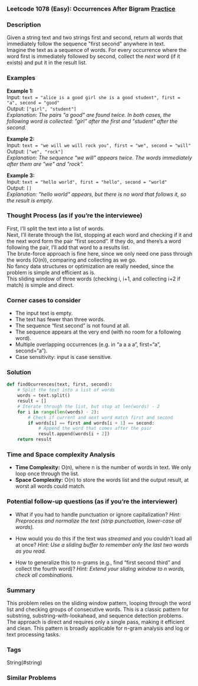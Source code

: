 ### Leetcode 1078 (Easy): Occurrences After Bigram [Practice](https://leetcode.com/problems/occurrences-after-bigram)

### Description  
Given a string text and two strings first and second, return all words that immediately follow the sequence "first second" anywhere in text.  
Imagine the text as a sequence of words. For every occurrence where the word first is immediately followed by second, collect the *next* word (if it exists) and put it in the result list.

### Examples  

**Example 1:**  
Input: `text = "alice is a good girl she is a good student", first = "a", second = "good"`  
Output: `["girl", "student"]`  
*Explanation: The pairs "a good" are found twice. In both cases, the following word is collected: "girl" after the first and "student" after the second.*

**Example 2:**  
Input: `text = "we will we will rock you", first = "we", second = "will"`  
Output: `["we", "rock"]`  
*Explanation: The sequence "we will" appears twice. The words immediately after them are "we" and "rock".*

**Example 3:**  
Input: `text = "hello world", first = "hello", second = "world"`  
Output: `[]`  
*Explanation: "hello world" appears, but there is no word that follows it, so the result is empty.*

### Thought Process (as if you’re the interviewee)  
First, I’ll split the text into a list of words.  
Next, I’ll iterate through the list, stopping at each word and checking if it and the next word form the pair “first second”. If they do, and there’s a word following the pair, I’ll add that word to a results list.  
The brute-force approach is fine here, since we only need one pass through the words (O(n)), comparing and collecting as we go.  
No fancy data structures or optimization are really needed, since the problem is simple and efficient as is.  
This sliding window of three words (checking i, i+1, and collecting i+2 if match) is simple and direct.

### Corner cases to consider  
- The input text is empty.
- The text has fewer than three words.
- The sequence “first second” is not found at all.
- The sequence appears at the very end (with no room for a following word).
- Multiple overlapping occurrences (e.g. in “a a a a”, first=“a”, second=“a”).
- Case sensitivity: input is case sensitive.

### Solution

```python
def findOcurrences(text, first, second):
    # Split the text into a list of words
    words = text.split()
    result = []
    # Iterate through the list, but stop at len(words) - 2
    for i in range(len(words) - 2):
        # Check if current and next word match first and second
        if words[i] == first and words[i + 1] == second:
            # Append the word that comes after the pair
            result.append(words[i + 2])
    return result
```

### Time and Space complexity Analysis  

- **Time Complexity:** O(n), where n is the number of words in text. We only loop once through the list.
- **Space Complexity:** O(n) to store the words list and the output result, at worst all words could match.

### Potential follow-up questions (as if you’re the interviewer)  

- What if you had to handle punctuation or ignore capitalization?
  *Hint: Preprocess and normalize the text (strip punctuation, lower-case all words).*

- How would you do this if the text was *streamed* and you couldn’t load all at once?
  *Hint: Use a sliding buffer to remember only the last two words as you read.*

- How to generalize this to n-grams (e.g., find “first second third” and collect the fourth word)?
  *Hint: Extend your sliding window to n words, check all combinations.*


### Summary
This problem relies on the sliding window pattern, looping through the word list and checking groups of consecutive words. This is a classic pattern for substring, substring-with-lookahead, and sequence detection problems. The approach is direct and requires only a single pass, making it efficient and clean. This pattern is broadly applicable for n-gram analysis and log or text processing tasks.

### Tags
String(#string)

### Similar Problems
